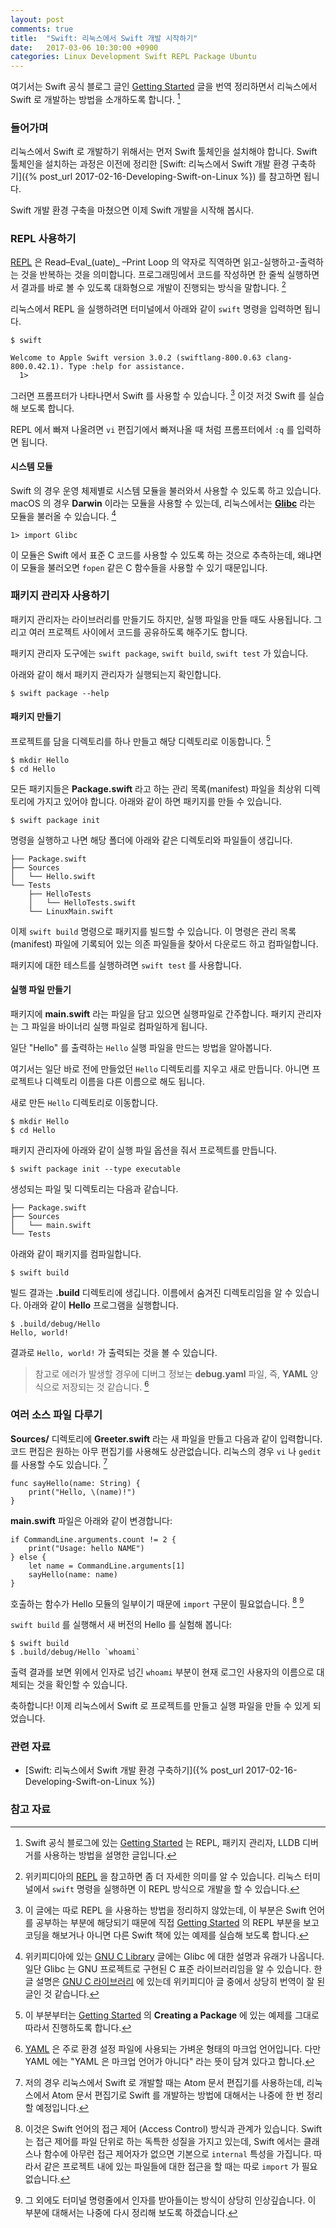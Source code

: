 ```yaml
---
layout: post
comments: true
title:  "Swift: 리눅스에서 Swift 개발 시작하기"
date:   2017-03-06 10:30:00 +0900
categories: Linux Development Swift REPL Package Ubuntu
---
```


여기서는 Swift 공식 블로그 글인 [Getting Started](https://swift.org/getting-started/) 글을 번역 정리하면서 리눅스에서 Swift 로 개발하는 방법을 소개하도록 합니다. [^swift-started]

### 들어가며

리눅스에서 Swift 로 개발하기 위해서는 먼저 Swift 툴체인을 설치해야 합니다. Swift 툴체인을 설치하는 과정은 이전에 정리한 [Swift: 리눅스에서 Swift 개발 환경 구축하기]({% post_url 2017-02-16-Developing-Swift-on-Linux %}) 를 참고하면 됩니다.

Swift 개발 환경 구축을 마쳤으면 이제 Swift 개발을 시작해 봅시다.

### REPL 사용하기

[REPL](https://en.wikipedia.org/wiki/Read–eval–print_loop) 은 Read–Eval_(uate)_ –Print Loop 의 약자로 직역하면 읽고-실행하고-출력하는 것을 반복하는 것을 의미합니다. 프로그래밍에서 코드를 작성하면 한 줄씩 실행하면서 결과를 바로 볼 수 있도록 대화형으로 개발이 진행되는 방식을 말합니다. [^repl]

리눅스에서 REPL 을 실행하려면 터미널에서 아래와 같이 `swift` 명령을 입력하면 됩니다.

```
$ swift

Welcome to Apple Swift version 3.0.2 (swiftlang-800.0.63 clang-800.0.42.1). Type :help for assistance.
  1>  
```

그러면 프롬프터가 나타나면서 Swift 를 사용할 수 있습니다. [^exercise] 이것 저것 Swift 를 실습해 보도록 합니다.

REPL 에서 빠져 나올려면 `vi` 편집기에서 빠져나올 때 처럼 프롬프터에서 `:q` 를 입력하면 됩니다.

#### 시스템 모듈

Swift 의 경우 운영 체제별로 시스템 모듈을 불러와서 사용할 수 있도록 하고 있습니다. macOS 의 경우 **Darwin** 이라는 모듈을 사용할 수 있는데, 리눅스에서는 [**Glibc**](https://en.wikipedia.org/wiki/GNU_C_Library) 라는 모듈을 불러올 수 있습니다. [^wikipedia-gnu-c]

```
1> import Glibc
```

이 모듈은 Swift 에서 표준 C 코드를 사용할 수 있도록 하는 것으로 추측하는데, 왜냐면 이 모듈을 불러오면 `fopen` 같은 C 함수들을 사용할 수 있기 때문입니다.

### 패키지 관리자 사용하기

패키지 관리자는 라이브러리를 만들기도 하지만, 실행 파일을 만들 때도 사용됩니다. 그리고 여러 프로젝트 사이에서 코드를 공유하도록 해주기도 합니다.

패키지 관리자 도구에는 `swift package`, `swift build`, `swift test` 가 있습니다.

아래와 같이 해서 패키지 관리자가 실행되는지 확인합니다.

```
$ swift package --help
```

#### 패키지 만들기

프로젝트를 담을 디렉토리를 하나 만들고 해당 디렉토리로 이동합니다. [^example]

```
$ mkdir Hello
$ cd Hello
```

모든 패키지들은 **Package.swift** 라고 하는 관리 목록(manifest) 파일을 최상위 디렉토리에 가지고 있어야 합니다. 아래와 같이 하면 패키지를 만들 수 있습니다.

```
$ swift package init
```

명령을 실행하고 나면 해당 폴더에 아래와 같은 디렉토리와 파일들이 생깁니다.

```
├── Package.swift
├── Sources
│   └── Hello.swift
└── Tests
    ├── HelloTests
    │   └── HelloTests.swift
    └── LinuxMain.swift
```

이제 `swift build` 명령으로 패키지를 빌드할 수 있습니다. 이 명령은 관리 목록 (manifest) 파일에 기록되어 있는 의존 파일들을 찾아서 다운로드 하고 컴파일합니다.

패키지에 대한 테스트를 실행하려면 `swift test` 를 사용합니다.

#### 실행 파일 만들기

패키지에 **main.swift** 라는 파일을 담고 있으면 실행파일로 간주합니다. 패키지 관리자는 그 파일을 바이너리 실행 파일로 컴파일하게 됩니다.

일단 "Hello" 를 출력하는 `Hello` 실행 파일을 만드는 방법을 알아봅니다.

여기서는 일단 바로 전에 만들었던 `Hello` 디렉토리를 지우고 새로 만듭니다. 아니면 프로젝트나 디렉토리 이름을 다른 이름으로 해도 됩니다.

새로 만든 `Hello` 디렉토리로 이동합니다.

```
$ mkdir Hello
$ cd Hello
```

패키지 관리자에 아래와 같이 실행 파일 옵션을 줘서 프로젝트를 만듭니다.

```
$ swift package init --type executable
```

생성되는 파일 및 디렉토리는 다음과 같습니다.

```
├── Package.swift
├── Sources
│   └── main.swift
└── Tests
```

아래와 같이 패키지를 컴파일합니다.

```
$ swift build
```

빌드 결과는 **.build** 디렉토리에 생깁니다. 이름에서 숨겨진 디렉토리임을 알 수 있습니다. 아래와 같이 **Hello** 프로그램을 실행합니다.

```
$ .build/debug/Hello
Hello, world!
```

결과로 `Hello, world!` 가 출력되는 것을 볼 수 있습니다.

> 참고로 에러가 발생할 경우에 디버그 정보는 **debug.yaml** 파일, 즉, **YAML** 양식으로 저장되는 것 같습니다. [^yaml]

### 여러 소스 파일 다루기

**Sources/** 디렉토리에 **Greeter.swift** 라는 새 파일을 만들고 다음과 같이 입력합니다. 코드 편집은 원하는 아무 편집기를 사용해도 상관없습니다. 리눅스의 경우 `vi` 나 `gedit` 를 사용할 수도 있습니다. [^atom]

```
func sayHello(name: String) {
    print("Hello, \(name)!")
}
```

**main.swift** 파일은 아래와 같이 변경합니다:

```
if CommandLine.arguments.count != 2 {
    print("Usage: hello NAME")
} else {
    let name = CommandLine.arguments[1]
    sayHello(name: name)
}
```

호출하는 함수가 Hello 모듈의 일부이기 때문에 `import` 구문이 필요없습니다. [^access-control] [^command-line]

`swift build` 를 실행해서 새 버전의 Hello 를 실험해 봅니다:

```
$ swift build
$ .build/debug/Hello `whoami`
```

출력 결과를 보면 위에서 인자로 넘긴 `whoami` 부분이 현재 로그인 사용자의 이름으로 대체되는 것을 확인할 수 있습니다.

축하합니다! 이제 리눅스에서 Swift 로 프로젝트를 만들고 실행 파일을 만들 수 있게 되었습니다.

### 관련 자료

* [Swift: 리눅스에서 Swift 개발 환경 구축하기]({% post_url 2017-02-16-Developing-Swift-on-Linux %})

### 참고 자료

[^swift-started]: Swift 공식 블로그에 있는 [Getting Started](https://swift.org/getting-started/) 는 REPL, 패키지 관리자, LLDB 디버거를 사용하는 방법을 설명한 글입니다.

[^repl]: 위키피디아의 [REPL](https://en.wikipedia.org/wiki/Read–eval–print_loop) 을 참고하면 좀 더 자세한 의미를 알 수 있습니다. 리눅스 터미널에서 `swift` 명령을 실행하면 이 REPL 방식으로 개발을 할 수 있습니다.

[^exercise]: 이 글에는 따로 REPL 을 사용하는 방법을 정리하지 않았는데, 이 부분은 Swift 언어를 공부하는 부분에 해당되기 때문에 직접 [Getting Started](https://swift.org/getting-started/) 의 REPL 부분을 보고 코딩을 해보거나 아니면 다른 Swift 책에 있는 예제를 실습해 보도록 합니다.

[^wikipedia-gnu-c]: 위키피디아에 있는 [GNU C Library](https://en.wikipedia.org/wiki/GNU_C_Library) 글에는 Glibc 에 대한 설명과 유래가 나옵니다. 일단 Glibc 는 GNU 프로젝트로 구현된 C 표준 라이브러리임을 알 수 있습니다. 한글 설명은 [GNU C 라이브러리](https://ko.wikipedia.org/wiki/GNU_C_라이브러리) 에 있는데 위키피디아 글 중에서 상당히 번역이 잘 된 글인 것 같습니다.

[^swift-package]: [Package Manager](https://swift.org/package-manager/#conceptual-overview) 는 Swift 의 패키지 관리자에 대한 설명을 한 글입니다. 특히 모듈 빌드 방법, 의존 파일 불러오기, 시스템 라이브러리 연결짓기 등에 대해서 잘 정리되어 있습니다.

[^example]: 이 부분부터는 [Getting Started](https://swift.org/getting-started/) 의 **Creating a Package** 에 있는 예제를 그대로 따라서 진행하도록 합니다.

[^yaml]: [YAML](https://en.wikipedia.org/wiki/YAML) 은 주로 환경 설정 파일에 사용되는 가벼운 형태의 마크업 언어입니다. 다만 YAML 에는 "YAML 은 마크업 언어가 아니다" 라는 뜻이 담겨 있다고 합니다.

[^atom]: 저의 경우 리눅스에서 Swift 로 개발할 때는 Atom 문서 편집기를 사용하는데, 리눅스에서 Atom 문서 편집기로 Swift 를 개발하는 방법에 대해서는 나중에 한 번 정리할 예정입니다.

[^access-control]: 이것은 Swift 언어의 접근 제어 (Access Control) 방식과 관계가 있습니다. Swift 는 접근 제어를 파일 단위로 하는 독특한 성질을 가지고 있는데, Swift 에서는 클래스나 함수에 아무런 접근 제어자가 없으면 기본으로 `internal` 특성을 가집니다. 따라서 같은 프로젝트 내에 있는 파일들에 대한 접근을 할 때는 따로 `import` 가 필요 없습니다.

[^command-line]: 그 외에도 터미널 명령줄에서 인자를 받아들이는 방식이 상당히 인상깊습니다. 이 부분에 대해서는 나중에 다시 정리해 보도록 하겠습니다.
